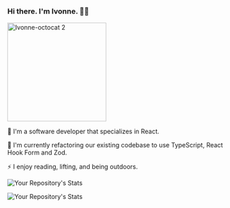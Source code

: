 ### Hi there. I'm Ivonne. 👋🏽
<img width="224" alt="Ivonne-octocat 2" src="https://user-images.githubusercontent.com/86989161/151241720-3c0ffbaa-3a9a-470c-8b35-9bc3162f2a12.png">

:telescope: I'm a software developer that specializes in React.

:seedling: I'm currently refactoring our existing codebase to use TypeScript, React Hook Form and Zod.

⚡ I enjoy reading, lifting, and being outdoors.

![Your Repository's Stats](https://github-readme-stats.vercel.app/api?username=ivonne-hernandez&show_icons=true&theme=graywhite)

![Your Repository's Stats](https://github-readme-stats.vercel.app/api/top-langs/?username=ivonne-hernandez&layout=compact&theme=graywhite)
